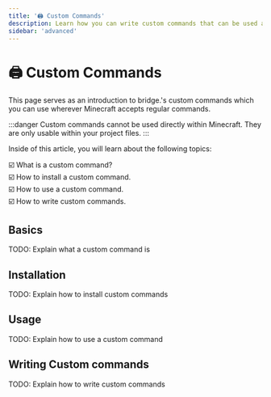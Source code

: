 ```yaml
---
title: '🖨 Custom Commands'
description: Learn how you can write custom commands that can be used across your project!
sidebar: 'advanced'
---
```


# :printer: Custom Commands

This page serves as an introduction to bridge.'s custom commands which you can use wherever Minecraft accepts regular commands.

:::danger
Custom commands cannot be used directly within Minecraft. They are only usable within your project files.
:::

Inside of this article, you will learn about the following topics:

:ballot_box_with_check: What is a custom command?<br/>
:ballot_box_with_check: How to install a custom command.<br/>
:ballot_box_with_check: How to use a custom command.<br/>
:ballot_box_with_check: How to write custom commands.<br/>

## Basics

TODO: Explain what a custom command is

## Installation

TODO: Explain how to install custom commands

## Usage

TODO: Explain how to use a custom command

## Writing Custom commands

TODO: Explain how to write custom commands
